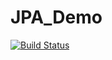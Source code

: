 # JPA_Demo
[![Build Status](https://travis-ci.org/mich561d/JPA_Demo.svg?branch=master)](https://travis-ci.org/mich561d/JPA_Demo)
